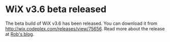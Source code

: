 # WiX v3.6 beta released

The beta build of WiX v3.6 has been released. You can download it from <a href="http://wix.codeplex.com/releases/view/75656">http://wix.codeplex.com/releases/view/75656</a>. Read more about the release at <a href="http://robmensching.com/blog/posts/2011/10/24/WiX-v3.6-Beta-released">Rob's blog</a>.
